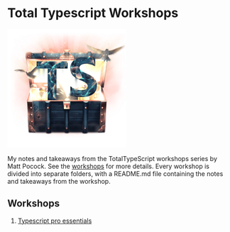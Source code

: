 # Total Typescript Workshops

![TotalTypeScript core volume](./assets/core-volume.png)

My notes and takeaways from the TotalTypeScript workshops series by Matt Pocock. See the [workshops](https://www.totaltypescript.com/workshops) for more details.
Every workshop is divided into separate folders, with a README.md file containing the notes and takeaways from the workshop.

## Workshops

1. [Typescript pro essentials](./typescript-pro-essentials/README.md)

